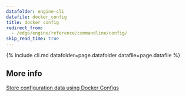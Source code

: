 ```yaml
---
datafolder: engine-cli
datafile: docker_config
title: docker config
redirect_from:
  - /edge/engine/reference/commandline/config/
skip_read_time: true
---
```

<!--
This page is automatically generated from Docker's source code. If you want to
suggest a change to the text that appears here, open a ticket or pull request
in the source repository on GitHub:

https://github.com/docker/cli
-->

{% include cli.md datafolder=page.datafolder datafile=page.datafile %}

## More info

[Store configuration data using Docker Configs](/engine/swarm/configs.md)
